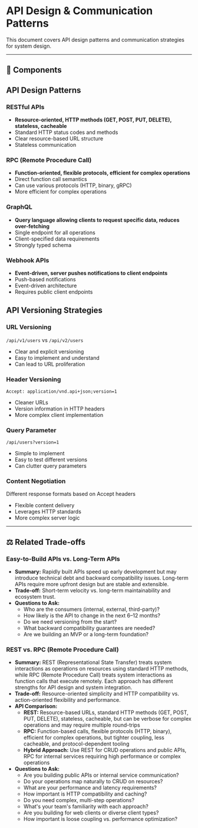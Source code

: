 # API Design & Communication Patterns

This document covers API design patterns and communication strategies for system design.

---

## 🔧 Components

## API Design Patterns

### RESTful APIs
- **Resource-oriented, HTTP methods (GET, POST, PUT, DELETE), stateless, cacheable**
- Standard HTTP status codes and methods
- Clear resource-based URL structure
- Stateless communication

### RPC (Remote Procedure Call)
- **Function-oriented, flexible protocols, efficient for complex operations**
- Direct function call semantics
- Can use various protocols (HTTP, binary, gRPC)
- More efficient for complex operations

### GraphQL
- **Query language allowing clients to request specific data, reduces over-fetching**
- Single endpoint for all operations
- Client-specified data requirements
- Strongly typed schema

### Webhook APIs
- **Event-driven, server pushes notifications to client endpoints**
- Push-based notifications
- Event-driven architecture
- Requires public client endpoints

## API Versioning Strategies

### URL Versioning
`/api/v1/users` vs `/api/v2/users`
- Clear and explicit versioning
- Easy to implement and understand
- Can lead to URL proliferation

### Header Versioning
`Accept: application/vnd.api+json;version=1`
- Cleaner URLs
- Version information in HTTP headers
- More complex client implementation

### Query Parameter
`/api/users?version=1`
- Simple to implement
- Easy to test different versions
- Can clutter query parameters

### Content Negotiation
Different response formats based on Accept headers
- Flexible content delivery
- Leverages HTTP standards
- More complex server logic

---

## ⚖️ Related Trade-offs

### Easy-to-Build APIs vs. Long-Term APIs
- **Summary:** Rapidly built APIs speed up early development but may introduce technical debt and backward compatibility issues. Long-term APIs require more upfront design but are stable and extensible.
- **Trade-off:** Short-term velocity vs. long-term maintainability and ecosystem trust.
- **Questions to Ask:**
  - Who are the consumers (internal, external, third-party)?
  - How likely is the API to change in the next 6–12 months?
  - Do we need versioning from the start?
  - What backward compatibility guarantees are needed?
  - Are we building an MVP or a long-term foundation?

### REST vs. RPC (Remote Procedure Call)
- **Summary:** REST (Representational State Transfer) treats system interactions as operations on resources using standard HTTP methods, while RPC (Remote Procedure Call) treats system interactions as function calls that execute remotely. Each approach has different strengths for API design and system integration.
- **Trade-off:** Resource-oriented simplicity and HTTP compatibility vs. action-oriented flexibility and performance.
- **API Comparison:**
  - **REST:** Resource-based URLs, standard HTTP methods (GET, POST, PUT, DELETE), stateless, cacheable, but can be verbose for complex operations and may require multiple round-trips
  - **RPC:** Function-based calls, flexible protocols (HTTP, binary), efficient for complex operations, but tighter coupling, less cacheable, and protocol-dependent tooling
  - **Hybrid Approach:** Use REST for CRUD operations and public APIs, RPC for internal services requiring high performance or complex operations
- **Questions to Ask:**
  - Are you building public APIs or internal service communication?
  - Do your operations map naturally to CRUD on resources?
  - What are your performance and latency requirements?
  - How important is HTTP compatibility and caching?
  - Do you need complex, multi-step operations?
  - What's your team's familiarity with each approach?
  - Are you building for web clients or diverse client types?
  - How important is loose coupling vs. performance optimization?
